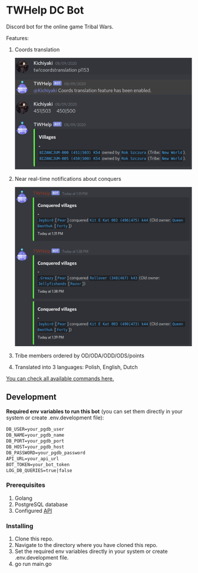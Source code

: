 # TWHelp DC Bot

Discord bot for the online game Tribal Wars.

Features:

1. Coords translation

   ![Screenshot](/screenshots/coordstranslation.png?raw=true)

2. Near real-time notifications about conquers

   ![Screenshot](/screenshots/notifications.png?raw=true)

3. Tribe members ordered by OD/ODA/ODD/ODS/points
4. Translated into 3 languages: Polish, English, Dutch

[You can check all available commands here.](https://dcbot.tribalwarshelp.com/commands/)

## Development

**Required env variables to run this bot** (you can set them directly in your system or create .env.development file):

```
DB_USER=your_pgdb_user
DB_NAME=your_pgdb_name
DB_PORT=your_pgdb_port
DB_HOST=your_pgdb_host
DB_PASSWORD=your_pgdb_password
API_URL=your_api_url
BOT_TOKEN=your_bot_token
LOG_DB_QUERIES=true|false
```

### Prerequisites

1. Golang
2. PostgreSQL database
3. Configured [API](https://github.com/tribalwarshelp/api)

### Installing

1. Clone this repo.
2. Navigate to the directory where you have cloned this repo.
3. Set the required env variables directly in your system or create .env.development file.
4. go run main.go
